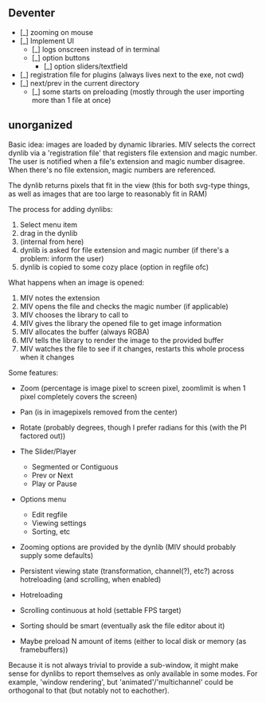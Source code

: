 ## Deventer
- [_] zooming on mouse
- [_] Implement UI
	- [_] logs onscreen instead of in terminal
	- [_] option buttons
		- [_] option sliders/textfield
- [_] registration file for plugins (always lives next to the exe, not cwd)
- [_] next/prev in the current directory
	- [_] some starts on preloading (mostly through the user importing more than 1 file at once)

## unorganized
Basic idea: images are loaded by dynamic libraries.
MIV selects the correct dynlib via a 'registration file' that registers file extension and magic number.
The user is notified when a file's extension and magic number disagree.
When there's no file extension, magic numbers are referenced.

The dynlib returns pixels that fit in the view (this for both svg-type things, as well as images that are too large to reasonably fit in RAM)

The process for adding dynlibs:
1. Select menu item
2. drag in the dynlib
3. (internal from here)
4. dynlib is asked for file extension and magic number (if there's a problem: inform the user)
5. dynlib is copied to some cozy place (option in regfile ofc)

What happens when an image is opened:
1. MIV notes the extension
2. MIV opens the file and checks the magic number (if applicable)
3. MIV chooses the library to call to
4. MIV gives the library the opened file to get image information
5. MIV allocates the buffer (always RGBA)
6. MIV tells the library to render the image to the provided buffer
7. MIV watches the file to see if it changes, restarts this whole process when it changes

Some features:
- Zoom (percentage is image pixel to screen pixel, zoomlimit is when 1 pixel completely covers the screen)
- Pan (is in imagepixels removed from the center)
- Rotate (probably degrees, though I prefer radians for this (with the PI factored out))
- The Slider/Player
	- Segmented or Contiguous
	- Prev or Next
	- Play or Pause
- Options menu
	- Edit regfile
	- Viewing settings
	- Sorting, etc

- Zooming options are provided by the dynlib (MIV should probably supply some defaults)
- Persistent viewing state (transformation, channel(?), etc?) across hotreloading (and scrolling, when enabled)
- Hotreloading
- Scrolling continuous at hold (settable FPS target)
- Sorting should be smart (eventually ask the file editor about it)
- Maybe preload N amount of items (either to local disk or memory (as framebuffers))

Because it is not always trivial to provide a sub-window, it might make sense for dynlibs to report themselves as only available in some modes.
For example, 'window rendering', but 'animated'/'multichannel' could be orthogonal to that (but notably not to eachother).
